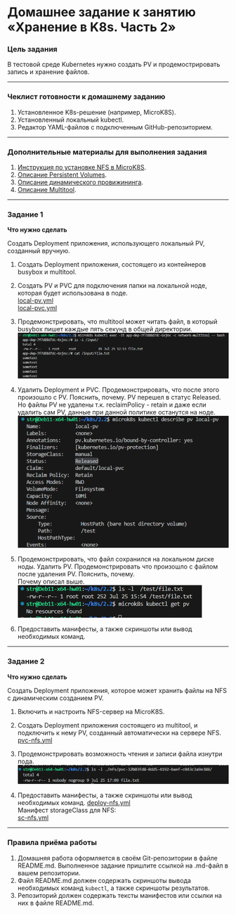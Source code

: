 # Домашнее задание к занятию «Хранение в K8s. Часть 2»

### Цель задания

В тестовой среде Kubernetes нужно создать PV и продемострировать запись и хранение файлов.

------

### Чеклист готовности к домашнему заданию

1. Установленное K8s-решение (например, MicroK8S).
2. Установленный локальный kubectl.
3. Редактор YAML-файлов с подключенным GitHub-репозиторием.

------

### Дополнительные материалы для выполнения задания

1. [Инструкция по установке NFS в MicroK8S](https://microk8s.io/docs/nfs). 
2. [Описание Persistent Volumes](https://kubernetes.io/docs/concepts/storage/persistent-volumes/). 
3. [Описание динамического провижининга](https://kubernetes.io/docs/concepts/storage/dynamic-provisioning/). 
4. [Описание Multitool](https://github.com/wbitt/Network-MultiTool).

------

### Задание 1

**Что нужно сделать**

Создать Deployment приложения, использующего локальный PV, созданный вручную.

1. Создать Deployment приложения, состоящего из контейнеров busybox и multitool.
2. Создать PV и PVC для подключения папки на локальной ноде, которая будет использована в поде.  
[local-pv.yml](https://github.com/Svalker1989/k8s/blob/master/2.2/local-pv.yml)  
[local-pvc.yml](https://github.com/Svalker1989/k8s/blob/master/2.2/local-pvc.yml)  
3. Продемонстрировать, что multitool может читать файл, в который busybox пишет каждые пять секунд в общей директории.  
![1](https://github.com/Svalker1989/k8s/blob/master/2.2/1.png)  
4. Удалить Deployment и PVC. Продемонстрировать, что после этого произошло с PV. Пояснить, почему.
PV перешел в статус Released. Но файлы PV не удалены т.к. reclaimPolicy - retain и даже если удалить сам PV, данные при данной политике останутся на ноде.  
![2](https://github.com/Svalker1989/k8s/blob/master/2.2/2.png)  
5. Продемонстрировать, что файл сохранился на локальном диске ноды. Удалить PV.  Продемонстрировать что произошло с файлом после удаления PV. Пояснить, почему.  
Почему описал выше.  
![3](https://github.com/Svalker1989/k8s/blob/master/2.2/3.png)  

5. Предоставить манифесты, а также скриншоты или вывод необходимых команд.

------

### Задание 2

**Что нужно сделать**

Создать Deployment приложения, которое может хранить файлы на NFS с динамическим созданием PV.

1. Включить и настроить NFS-сервер на MicroK8S.

2. Создать Deployment приложения состоящего из multitool, и подключить к нему PV, созданный автоматически на сервере NFS.
[pvc-nfs.yml](https://github.com/Svalker1989/k8s/blob/master/2.2/pvc-nfs.yml)  
3. Продемонстрировать возможность чтения и записи файла изнутри пода. 
![4](https://github.com/Svalker1989/k8s/blob/master/2.2/4.png)  
4. Предоставить манифесты, а также скриншоты или вывод необходимых команд.
[deploy-nfs.yml](https://github.com/Svalker1989/k8s/blob/master/2.2/deploy-nfs.yml)  
Манифест storageClass для NFS:  
[sc-nfs.yml](https://github.com/Svalker1989/k8s/blob/master/2.2/sc-nfs.yml)  
------

### Правила приёма работы

1. Домашняя работа оформляется в своём Git-репозитории в файле README.md. Выполненное задание пришлите ссылкой на .md-файл в вашем репозитории.
2. Файл README.md должен содержать скриншоты вывода необходимых команд `kubectl`, а также скриншоты результатов.
3. Репозиторий должен содержать тексты манифестов или ссылки на них в файле README.md.
